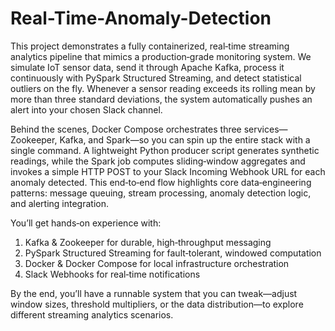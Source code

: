 # Real-Time-Anomaly-Detection


This project demonstrates a fully containerized, real‑time streaming analytics pipeline that mimics a production‑grade monitoring system. We simulate IoT sensor data, send it through Apache Kafka, process it continuously with PySpark Structured Streaming, and detect statistical outliers on the fly. Whenever a sensor reading exceeds its rolling mean by more than three standard deviations, the system automatically pushes an alert into your chosen Slack channel.

Behind the scenes, Docker Compose orchestrates three services—Zookeeper, Kafka, and Spark—so you can spin up the entire stack with a single command. A lightweight Python producer script generates synthetic readings, while the Spark job computes sliding‐window aggregates and invokes a simple HTTP POST to your Slack Incoming Webhook URL for each anomaly detected. This end‑to‑end flow highlights core data‑engineering patterns: message queuing, stream processing, anomaly detection logic, and alerting integration.

You’ll get hands‑on experience with:
1. Kafka & Zookeeper for durable, high‑throughput messaging
2. PySpark Structured Streaming for fault‑tolerant, windowed computation
3. Docker & Docker Compose for local infrastructure orchestration
4. Slack Webhooks for real‑time notifications

By the end, you’ll have a runnable system that you can tweak—adjust window sizes, threshold multipliers, or the data distribution—to explore different streaming analytics scenarios.



